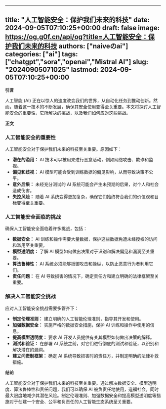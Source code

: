 
---
title: "人工智能安全：保护我们未来的科技"
date: 2024-09-05T07:10:25+00:00
draft: false
image: https://og.g0f.cn/api/og?title=人工智能安全：保护我们未来的科技
authors: ["naiveのai"]
categories: ["ai"]
tags: ["chatgpt","sora","openai","Mistral AI"]
slug: "20240905071025"
lastmod: 2024-09-05T07:10:25+00:00
---
**引言**

人工智能 (AI) 正在以惊人的速度改变我们的世界，从自动化任务到推动创新。然而，随着这一技术的不断发展，确保其安全使用变得至关重要。本文将探讨人工智能安全的重要性，它所解决的挑战，以及我们如何应对这些挑战。

**正文**

### 人工智能安全的重要性

人工智能安全对于保护我们未来的科技至关重要。原因如下：

- **潜在的滥用：** AI 技术可以被用来进行恶意活动，例如网络攻击、欺诈和监视。
- **偏见和歧视：** AI 模型可能会受到训练数据的偏见影响，从而导致决策不公平。
- **意外后果：** 未经充分测试的 AI 系统可能会产生未预期的后果，对个人和社会造成伤害。
- **失控风险：** 随着 AI 系统变得更加复杂，确保它们始终符合我们的价值观和目标变得至关重要。

### 人工智能安全面临的挑战

确保人工智能安全面临着许多挑战，包括：

- **数据安全：** AI 训练和操作需要大量数据，保护这些数据免遭未经授权的访问和滥用至关重要。
- **模型透明度：** 了解 AI 模型如何做出决策对于识别和解决偏见和漏洞至关重要。
- **算法鲁棒性：** AI 系统必须能够抵御攻击和操纵，以防止恶意行为者利用它们。
- **责任问题：** 在 AI 导致损害的情况下，确定责任方和建立明确的法律框架至关重要。

### 解决人工智能安全挑战

应对人工智能安全挑战需要多管齐下：

- **制定伦理准则：** 建立明确的人工智能伦理准则，指导其开发和使用。
- **加强数据安全：** 实施严格的数据安全措施，保护 AI 训练和操作中使用的信息。
- **提高模型透明度：** 要求 AI 开发人员提供有关其模型如何做出决策的解释。
- **测试和验证：** 在部署 AI 系统之前，对它们进行彻底的测试和验证，以识别和解决潜在的漏洞。
- **建立问责制框架：** 确定 AI 系统导致损害时的责任方，并制定明确的法律补救措施。

**结论**

人工智能安全对于保护我们未来的科技至关重要。通过解决数据安全、模型透明度、算法鲁棒性和责任问题，我们可以确保 AI 被负责任地使用，造福社会，同时最大限度地减少其潜在风险。制定伦理准则、加强数据安全和提高模型透明度等措施对于创建一个安全、公平和负责任的人工智能生态系统至关重要。